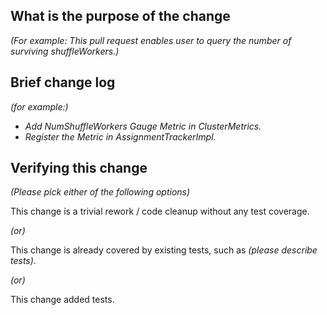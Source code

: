 <!--

*Thank you very much for contributing to remote-shuffle-service-for-flink. To help the community review your issue or contribution in the best possible way，please take a few minutes to fulfill following items.*

-->

## What is the purpose of the change

*(For example: This pull request enables user to query the number of surviving shuffleWorkers.)*


## Brief change log

*(for example:)*
  - *Add NumShuffleWorkers Gauge Metric in ClusterMetrics.*
  - *Register the Metric in AssignmentTrackerImpl.*


## Verifying this change

*(Please pick either of the following options)*

This change is a trivial rework / code cleanup without any test coverage.

*(or)*

This change is already covered by existing tests, such as *(please describe tests)*.

*(or)*

This change added tests.

